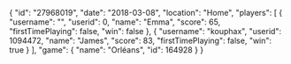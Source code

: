 {
  "id": "27968019",
  "date": "2018-03-08",
  "location": "Home",
  "players": [
    {
      "username": "",
      "userid": 0,
      "name": "Emma",
      "score": 65,
      "firstTimePlaying": false,
      "win": false
    },
    {
      "username": "kouphax",
      "userid": 1094472,
      "name": "James",
      "score": 83,
      "firstTimePlaying": false,
      "win": true
    }
  ],
  "game": {
    "name": "Orléans",
    "id": 164928
  }
}
